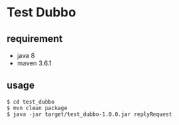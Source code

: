 # Test Dubbo

## requirement

- java 8
- maven 3.6.1

## usage

```
$ cd test_dubbo
$ mvn clean package
$ java -jar target/test_dubbo-1.0.0.jar replyRequest
```